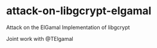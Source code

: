 # attack-on-libgcrypt-elgamal
Attack on the ElGamal Implementation of libgcrypt

Joint work with @TElgamal
